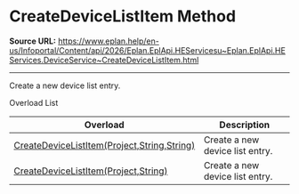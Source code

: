 # CreateDeviceListItem Method

**Source URL:** https://www.eplan.help/en-us/Infoportal/Content/api/2026/Eplan.EplApi.HEServicesu~Eplan.EplApi.HEServices.DeviceService~CreateDeviceListItem.html

---

Create a new device list entry.

Overload List

| Overload | Description |
| --- | --- |
| [CreateDeviceListItem(Project,String,String)](Eplan.EplApi.HEServicesu~Eplan.EplApi.HEServices.DeviceService~CreateDeviceListItem(Project,String,String).html) | Create a new device list entry. |
| [CreateDeviceListItem(Project,String)](Eplan.EplApi.HEServicesu~Eplan.EplApi.HEServices.DeviceService~CreateDeviceListItem(Project,String).html) | Create a new device list entry. |
